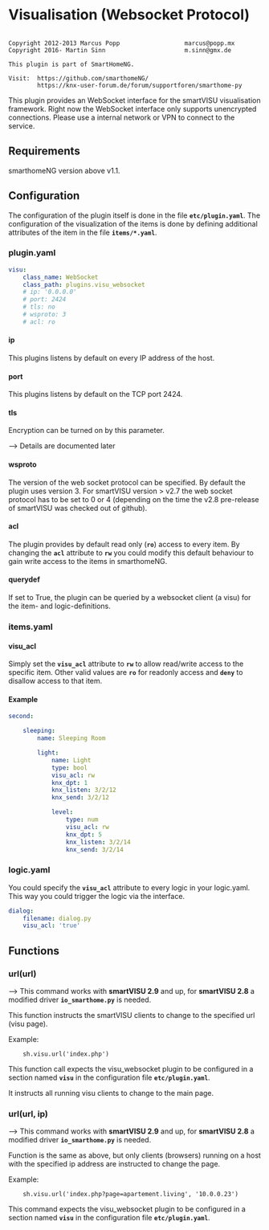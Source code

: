 # Visualisation (Websocket Protocol)

```

Copyright 2012-2013 Marcus Popp                  marcus@popp.mx
Copyright 2016- Martin Sinn                      m.sinn@gmx.de

This plugin is part of SmartHomeNG.

Visit:  https://github.com/smarthomeNG/
        https://knx-user-forum.de/forum/supportforen/smarthome-py

```

This plugin provides an WebSocket interface for the smartVISU visualisation framework.
Right now the WebSocket interface only supports unencrypted connections. Please use a internal network or VPN to connect to the service.

## Requirements
smarthomeNG version above v1.1.

## Configuration
The configuration of the plugin itself is done in the file **`etc/plugin.yaml`**. The configuration of the visualization of the items is done by defining additional attributes of the item in the file **`items/*.yaml`**.

### plugin.yaml

```yaml
visu:
    class_name: WebSocket
    class_path: plugins.visu_websocket
    # ip: '0.0.0.0'
    # port: 2424
    # tls: no
    # wsproto: 3
    # acl: ro
```

#### ip
This plugins listens by default on every IP address of the host.

#### port
This plugins listens by default  on the TCP port 2424.

#### tls
Encryption can be turned on by this parameter.

--> Details are documented later

#### wsproto
The version of the web socket protocol can be specified. By default the plugin uses version 3. For smartVISU version > v2.7 the web socket protocol has to be set to 0 or 4 (depending on the time the v2.8 pre-release of smartVISU was checked out of github).

#### acl
The plugin provides by default read only (**`ro`**) access to every item. By changing the **`acl`** attribute to **`rw`** you could modify this default behaviour to gain write access to the items in smarthomeNG.

#### querydef
If set to True, the plugin can be queried by a websocket client (a visu) for the item- and logic-definitions.


### items.yaml

#### visu_acl
Simply set the **`visu_acl`** attribute to **`rw`** to allow read/write access to the specific item.
Other valid values are **`ro`** for readonly access and **`deny`** to disallow access to that item.

#### Example

```yaml
second:

    sleeping:
        name: Sleeping Room

        light:
            name: Light
            type: bool
            visu_acl: rw
            knx_dpt: 1
            knx_listen: 3/2/12
            knx_send: 3/2/12

            level:
                type: num
                visu_acl: rw
                knx_dpt: 5
                knx_listen: 3/2/14
                knx_send: 3/2/14
```

### logic.yaml
You could specify the **`visu_acl`** attribute to every logic in your logic.yaml. This way you could trigger the logic via the interface.

```yaml
dialog:
    filename: dialog.py
    visu_acl: 'true'
```
## Functions

### url(url)

--> This command works with **smartVISU 2.9** and up, for **smartVISU 2.8** a modified driver **`io_smarthome.py`** is needed.

This function instructs the smartVISU clients to change to the specified url (visu page).

Example:

```
	sh.visu.url('index.php')
```

This function call expects the visu_websocket plugin to be configured in a section named **`visu`** in the configuration file **`etc/plugin.yaml`**.

It instructs all running visu clients to change to the main page.


### url(url, ip)

--> This command works with **smartVISU 2.9** and up, for **smartVISU 2.8** a modified driver **`io_smarthome.py`** is needed.

Function is the same as above, but only clients (browsers) running on a host with the specified ip address are instructed to change the page.

Example:

```
	sh.visu.url('index.php?page=apartement.living', '10.0.0.23')
```

This command expects the visu_websocket plugin to be configured in a section named **`visu`** in the configuration file **`etc/plugin.yaml`**.
